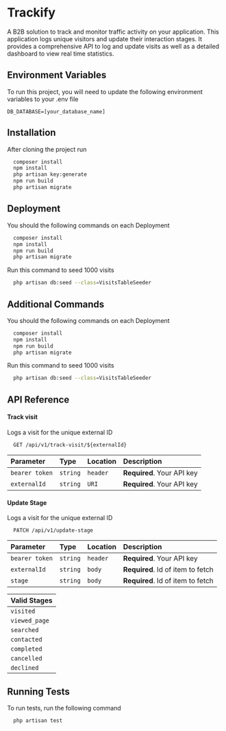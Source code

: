 
# Trackify

A B2B solution to track and monitor traffic activity on your application. This application logs unique visitors and update their interaction stages. It provides a comprehensive API to log and update visits as well as a detailed dashboard to view real time statistics.



## Environment Variables

To run this project, you will need to update the following environment variables to your .env file

`DB_DATABASE=[your_database_name]`


## Installation

After cloning the project run

```bash
  composer install
  npm install
  php artisan key:generate
  npm run build
  php artisan migrate
```
    
## Deployment

You should the following commands on each Deployment

```bash
  composer install
  npm install
  npm run build
  php artisan migrate
```
Run this command to seed 1000 visits
```bash
  php artisan db:seed --class=VisitsTableSeeder
```

## Additional Commands

You should the following commands on each Deployment

```bash
  composer install
  npm install
  npm run build
  php artisan migrate
```
Run this command to seed 1000 visits
```bash
  php artisan db:seed --class=VisitsTableSeeder
```

## API Reference

#### Track visit
Logs a visit for the unique external ID

```http
  GET /api/v1/track-visit/${externalId}
```

| Parameter     | Type        | Location        | Description           |
| :--------     | :-----------  | :------  | :------------------------- |
| `bearer token` | `string` | `header` | **Required**. Your API key |
| `externalId` | `string` | `URI` | **Required**. Your API key |

#### Update Stage
Logs a visit for the unique external ID

```http
  PATCH /api/v1/update-stage
```

| Parameter     | Type           | Location        | Description                |
| :--------     | :----------  | :---------------  | :------------------------- |
| `bearer token` | `string` | `header` | **Required**. Your API key |
| `externalId`      | `string` | `body` | **Required**. Id of item to fetch |
| `stage`      | `string` | `body` | **Required**. Id of item to fetch |

| Valid Stages |
| :-------- |
| `visited` |
| `viewed_page` |
| `searched` |
| `contacted` |
| `completed` |
| `cancelled` |
| `declined` |


## Running Tests

To run tests, run the following command

```bash
  php artisan test
```

